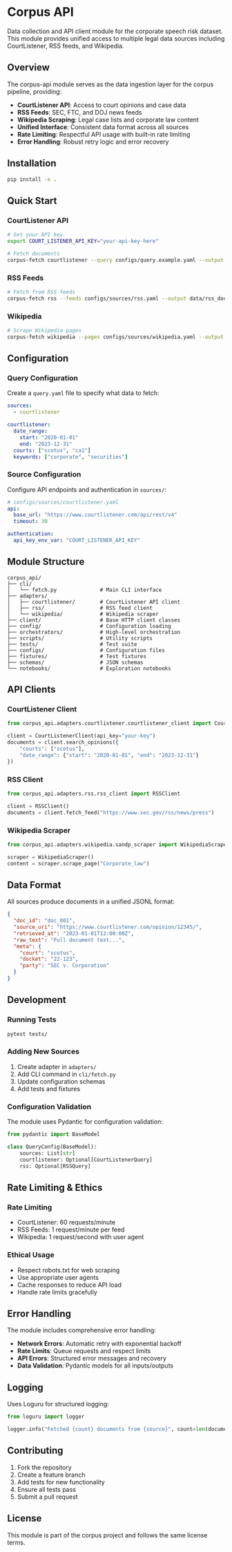 # Corpus API

Data collection and API client module for the corporate speech risk dataset. This module provides unified access to multiple legal data sources including CourtListener, RSS feeds, and Wikipedia.

## Overview

The corpus-api module serves as the data ingestion layer for the corpus pipeline, providing:

- **CourtListener API**: Access to court opinions and case data
- **RSS Feeds**: SEC, FTC, and DOJ news feeds
- **Wikipedia Scraping**: Legal case lists and corporate law content
- **Unified Interface**: Consistent data format across all sources
- **Rate Limiting**: Respectful API usage with built-in rate limiting
- **Error Handling**: Robust retry logic and error recovery

## Installation

```bash
pip install -e .
```

## Quick Start

### CourtListener API
```bash
# Set your API key
export COURT_LISTENER_API_KEY="your-api-key-here"

# Fetch documents
corpus-fetch courtlistener --query configs/query.example.yaml --output data/docs.jsonl
```

### RSS Feeds
```bash
# Fetch from RSS feeds
corpus-fetch rss --feeds configs/sources/rss.yaml --output data/rss_docs.jsonl
```

### Wikipedia
```bash
# Scrape Wikipedia pages
corpus-fetch wikipedia --pages configs/sources/wikipedia.yaml --output data/wiki_docs.jsonl
```

## Configuration

### Query Configuration
Create a `query.yaml` file to specify what data to fetch:

```yaml
sources:
  - courtlistener

courtlistener:
  date_range:
    start: "2020-01-01"
    end: "2023-12-31"
  courts: ["scotus", "ca1"]
  keywords: ["corporate", "securities"]
```

### Source Configuration
Configure API endpoints and authentication in `sources/`:

```yaml
# configs/sources/courtlistener.yaml
api:
  base_url: "https://www.courtlistener.com/api/rest/v4"
  timeout: 30

authentication:
  api_key_env_var: "COURT_LISTENER_API_KEY"
```

## Module Structure

```
corpus_api/
├── cli/
│   └── fetch.py              # Main CLI interface
├── adapters/
│   ├── courtlistener/        # CourtListener API client
│   ├── rss/                  # RSS feed client
│   └── wikipedia/            # Wikipedia scraper
├── client/                   # Base HTTP client classes
├── config/                   # Configuration loading
├── orchestrators/            # High-level orchestration
├── scripts/                  # Utility scripts
├── tests/                    # Test suite
├── configs/                  # Configuration files
├── fixtures/                 # Test fixtures
├── schemas/                  # JSON schemas
└── notebooks/                # Exploration notebooks
```

## API Clients

### CourtListener Client
```python
from corpus_api.adapters.courtlistener.courtlistener_client import CourtListenerClient

client = CourtListenerClient(api_key="your-key")
documents = client.search_opinions({
    "courts": ["scotus"],
    "date_range": {"start": "2020-01-01", "end": "2023-12-31"}
})
```

### RSS Client
```python
from corpus_api.adapters.rss.rss_client import RSSClient

client = RSSClient()
documents = client.fetch_feed("https://www.sec.gov/rss/news/press")
```

### Wikipedia Scraper
```python
from corpus_api.adapters.wikipedia.sandp_scraper import WikipediaScraper

scraper = WikipediaScraper()
content = scraper.scrape_page("Corporate_law")
```

## Data Format

All sources produce documents in a unified JSONL format:

```json
{
  "doc_id": "doc_001",
  "source_uri": "https://www.courtlistener.com/opinion/12345/",
  "retrieved_at": "2023-01-01T12:00:00Z",
  "raw_text": "Full document text...",
  "meta": {
    "court": "scotus",
    "docket": "22-123",
    "party": "SEC v. Corporation"
  }
}
```

## Development

### Running Tests
```bash
pytest tests/
```

### Adding New Sources
1. Create adapter in `adapters/`
2. Add CLI command in `cli/fetch.py`
3. Update configuration schemas
4. Add tests and fixtures

### Configuration Validation
The module uses Pydantic for configuration validation:

```python
from pydantic import BaseModel

class QueryConfig(BaseModel):
    sources: List[str]
    courtlistener: Optional[CourtListenerQuery]
    rss: Optional[RSSQuery]
```

## Rate Limiting & Ethics

### Rate Limiting
- CourtListener: 60 requests/minute
- RSS Feeds: 1 request/minute per feed
- Wikipedia: 1 request/second with user agent

### Ethical Usage
- Respect robots.txt for web scraping
- Use appropriate user agents
- Cache responses to reduce API load
- Handle rate limits gracefully

## Error Handling

The module includes comprehensive error handling:

- **Network Errors**: Automatic retry with exponential backoff
- **Rate Limits**: Queue requests and respect limits
- **API Errors**: Structured error messages and recovery
- **Data Validation**: Pydantic models for all inputs/outputs

## Logging

Uses Loguru for structured logging:

```python
from loguru import logger

logger.info("Fetched {count} documents from {source}", count=len(documents), source="courtlistener")
```

## Contributing

1. Fork the repository
2. Create a feature branch
3. Add tests for new functionality
4. Ensure all tests pass
5. Submit a pull request

## License

This module is part of the corpus project and follows the same license terms.
